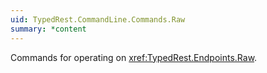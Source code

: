 ```yaml
---
uid: TypedRest.CommandLine.Commands.Raw
summary: *content
---
```

Commands for operating on <xref:TypedRest.Endpoints.Raw>.
